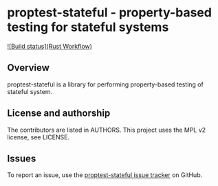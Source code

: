 # proptest-stateful - property-based testing for stateful systems

[![Build status](Rust Workflow)](https://github.com/<OWNER>/<REPOSITORY>/actions/workflows/<WORKFLOW_FILE>/badge.svg)

## Overview

proptest-stateful is a library for performing property-based testing of stateful system.

## License and authorship

The contributors are listed in AUTHORS. This project uses the MPL v2 license, see LICENSE.

## Issues

To report an issue, use the [proptest-stateful issue tracker](https://github.com/radupopescu/proptest-stateful/issues) on GitHub.


